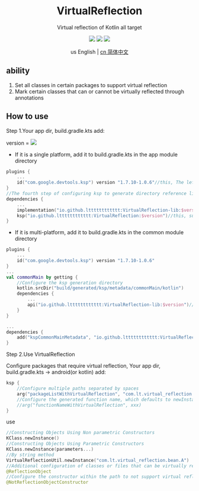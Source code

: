 <h1 align="center">VirtualReflection</h1>

<p align="center">Virtual reflection of Kotlin all target</p>

<p align="center">
<img src="https://img.shields.io/badge/Kotlin-Multiplatform-%237f52ff?logo=kotlin">
<img src="https://img.shields.io/badge/license-Apache%202-blue.svg?maxAge=2592000">
<img src="https://img.shields.io/maven-central/v/io.github.ltttttttttttt/VirtualReflection"/>
</p>

<div align="center">us English | <a href="https://github.com/ltttttttttttt/VirtualReflection/blob/main/README_CN.md">cn 简体中文</a></div>

## ability

1. Set all classes in certain packages to support virtual reflection
2. Mark certain classes that can or cannot be virtually reflected through annotations

## How to use

Step 1.Your app dir, build.gradle.kts add:

version
= [![](https://img.shields.io/maven-central/v/io.github.ltttttttttttt/VirtualReflection)](https://repo1.maven.org/maven2/io/github/ltttttttttttt/VirtualReflection/)

* If it is a single platform, add it to build.gradle.kts in the app module directory

```kotlin
plugins {
    ...
    id("com.google.devtools.ksp") version "1.7.10-1.0.6"//this, The left 1.7.10 corresponds to your the Kotlin version,more version: https://github.com/google/ksp/releases
}
//The fourth step of configuring ksp to generate directory reference links: https://github.com/ltttttttttttt/Buff/blob/main/README.md
dependencies {
    ...
    implementation("io.github.ltttttttttttt:VirtualReflection-lib:$version")//this, such as 1.2.1
    ksp("io.github.ltttttttttttt:VirtualReflection:$version")//this, such as 1.2.1
}
```

* If it is multi-platform, add it to build.gradle.kts in the common module directory

```kotlin
plugins {
    ...
    id("com.google.devtools.ksp") version "1.7.10-1.0.6"
}
...
val commonMain by getting {
    //Configure the ksp generation directory
    kotlin.srcDir("build/generated/ksp/metadata/commonMain/kotlin")
    dependencies {
        ...
        api("io.github.ltttttttttttt:VirtualReflection-lib:$version")//this, such as 1.2.1
    }
}

...
dependencies {
    add("kspCommonMainMetadata", "io.github.ltttttttttttt:VirtualReflection:$version")//this, such as 1.2.1
}
```

Step 2.Use VirtualReflection

Configure packages that require virtual reflection, Your app dir, build.gradle.kts -> android(or kotlin) add:

```kotlin
ksp {
    //Configure multiple paths separated by spaces
    arg("packageListWithVirtualReflection", "com.lt.virtual_reflection.bean/*your package*/")
    //Configure the generated function name, which defaults to newInstance
    //arg("functionNameWithVirtualReflection", xxx)
}
```

use

```kotlin
//Constructing Objects Using Non parametric Constructors
KClass.newInstance()
//Constructing Objects Using Parametric Constructors
KClass.newInstance(parameters...)
//By string method
VirtualReflectionUtil.newInstance("com.lt.virtual_reflection.bean.A")
//Additional configuration of classes or files that can be virtually reflected
@ReflectionObject
//Configure the constructor within the path to not support virtual reflection
@NotReflectionObjectConstructor
```
